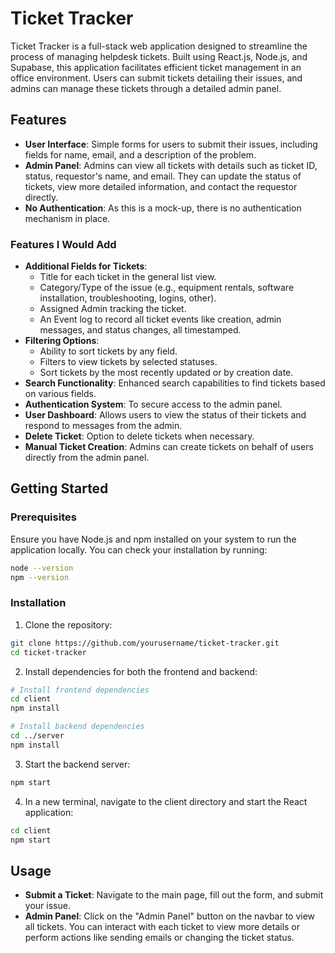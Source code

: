 # Ticket Tracker

Ticket Tracker is a full-stack web application designed to streamline the process of managing helpdesk tickets. Built using React.js, Node.js, and Supabase, this application facilitates efficient ticket management in an office environment. Users can submit tickets detailing their issues, and admins can manage these tickets through a detailed admin panel.

## Features

- **User Interface**: Simple forms for users to submit their issues, including fields for name, email, and a description of the problem.
- **Admin Panel**: Admins can view all tickets with details such as ticket ID, status, requestor's name, and email. They can update the status of tickets, view more detailed information, and contact the requestor directly.
- **No Authentication**: As this is a mock-up, there is no authentication mechanism in place.

### Features I Would Add

- **Additional Fields for Tickets**:
  - Title for each ticket in the general list view.
  - Category/Type of the issue (e.g., equipment rentals, software installation, troubleshooting, logins, other).
  - Assigned Admin tracking the ticket.
  - An Event log to record all ticket events like creation, admin messages, and status changes, all timestamped.
- **Filtering Options**:
  - Ability to sort tickets by any field.
  - Filters to view tickets by selected statuses.
  - Sort tickets by the most recently updated or by creation date.
- **Search Functionality**: Enhanced search capabilities to find tickets based on various fields.
- **Authentication System**: To secure access to the admin panel.
- **User Dashboard**: Allows users to view the status of their tickets and respond to messages from the admin.
- **Delete Ticket**: Option to delete tickets when necessary.
- **Manual Ticket Creation**: Admins can create tickets on behalf of users directly from the admin panel.

## Getting Started

### Prerequisites

Ensure you have Node.js and npm installed on your system to run the application locally. You can check your installation by running:

```bash
node --version
npm --version
```

### Installation

1. Clone the repository:

```bash
git clone https://github.com/yourusername/ticket-tracker.git
cd ticket-tracker
```

2. Install dependencies for both the frontend and backend:

```bash
# Install frontend dependencies
cd client
npm install

# Install backend dependencies
cd ../server
npm install
```

3. Start the backend server:

```bash
npm start
```

4. In a new terminal, navigate to the client directory and start the React application:

```bash
cd client
npm start
```


## Usage

- **Submit a Ticket**: Navigate to the main page, fill out the form, and submit your issue.
- **Admin Panel**: Click on the "Admin Panel" button on the navbar to view all tickets. You can interact with each ticket to view more details or perform actions like sending emails or changing the ticket status.


